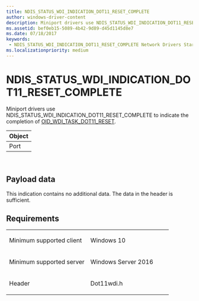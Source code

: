 ```yaml
---
title: NDIS_STATUS_WDI_INDICATION_DOT11_RESET_COMPLETE
author: windows-driver-content
description: Miniport drivers use NDIS_STATUS_WDI_INDICATION_DOT11_RESET_COMPLETE to indicate the completion of OID_WDI_TASK_DOT11_RESET.
ms.assetid: bef0eb15-5089-4b42-9d89-d45d1145d8e7
ms.date: 07/18/2017
keywords:
 - NDIS_STATUS_WDI_INDICATION_DOT11_RESET_COMPLETE Network Drivers Starting with Windows Vista
ms.localizationpriority: medium
---
```


# NDIS\_STATUS\_WDI\_INDICATION\_DOT11\_RESET\_COMPLETE


Miniport drivers use NDIS\_STATUS\_WDI\_INDICATION\_DOT11\_RESET\_COMPLETE to indicate the completion of [OID\_WDI\_TASK\_DOT11\_RESET](oid-wdi-task-dot11-reset.md).

| Object |
|--------|
| Port   |

 

## Payload data


This indication contains no additional data. The data in the header is sufficient.

Requirements
------------

<table>
<colgroup>
<col width="50%" />
<col width="50%" />
</colgroup>
<tbody>
<tr class="odd">
<td><p>Minimum supported client</p></td>
<td><p>Windows 10</p></td>
</tr>
<tr class="even">
<td><p>Minimum supported server</p></td>
<td><p>Windows Server 2016</p></td>
</tr>
<tr class="odd">
<td><p>Header</p></td>
<td>Dot11wdi.h</td>
</tr>
</tbody>
</table>

 

 




